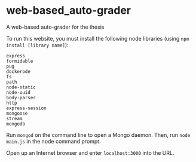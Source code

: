 # web-based_auto-grader
A web-based auto-grader for the thesis

To run this website, you must install the following node libraries (using `npm install [library name]`):
```
express
formidable
pug
dockerode
fs
path
node-static
node-uuid
body-parser
http
express-session
mongoose
stream
mongodb
```
Run `mongod` on the command line to open a Mongo daemon. 
Then, run `node main.js` in the node command prompt.

Open up an Internet browser and enter `localhost:3000` into the URL.
